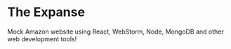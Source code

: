 # The Expanse

Mock Amazon website using React, WebStorm, Node, MongoDB and other web development tools!
